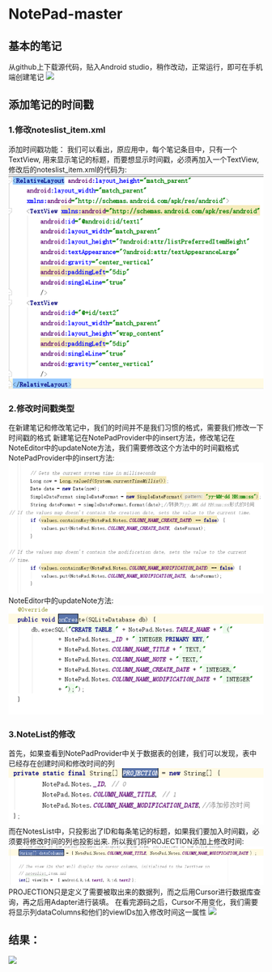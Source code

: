 # NotePad-master
## 基本的笔记
从github上下载源代码，贴入Android studio，稍作改动，正常运行，即可在手机端创建笔记
![](https://raw.githubusercontent.com/1047259105/Android/master/picture/0.png)
## 添加笔记的时间戳
### 1.修改noteslist_item.xml
添加时间戳功能：
我们可以看出，原应用中，每个笔记条目中，只有一个TextView, 用来显示笔记的标题，而要想显示时间戳，必须再加入一个TextView, 修改后的noteslist_item.xml的代码为:
![](https://raw.githubusercontent.com/1047259105/Android/master/picture/1.png)
### 2.修改时间戳类型
在新建笔记和修改笔记中，我们的时间并不是我们习惯的格式，需要我们修改一下时间戳的格式
新建笔记在NotePadProvider中的insert方法，修改笔记在NoteEditor中的updateNote方法，我们需要修改这个方法中的时间戳格式
NotePadProvider中的insert方法:
![](https://raw.githubusercontent.com/1047259105/Android/master/picture/2.png)
NoteEditor中的updateNote方法:
![](https://raw.githubusercontent.com/1047259105/Android/master/picture/3.png)
### 3.NoteList的修改
首先，如果查看到NotePadProvider中关于数据表的创建，我们可以发现，表中已经存在创建时间和修改时间的列
![](https://raw.githubusercontent.com/1047259105/Android/master/picture/4.png)
而在NotesList中，只投影出了ID和每条笔记的标题，如果我们要加入时间戳，必须要将修改时间的列也投影出来.
所以我们将PROJECTION添加上修改时间:
![](https://raw.githubusercontent.com/1047259105/Android/master/picture/5.png)
PROJECTION只是定义了需要被取出来的数据列，而之后用Cursor进行数据库查询，再之后用Adapter进行装填。
在看完源码之后，Cursor不用变化，我们需要将显示列dataColumns和他们的viewIDs加入修改时间这一属性
![](https://raw.githubusercontent.com/1047259105/Android/master/picture/6.png)

## 结果：
![](https://raw.githubusercontent.com/1047259105/Android/master/picture/0.png)